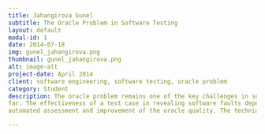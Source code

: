```yaml
---
title: Jahangirova Gunel
subtitle: The Oracle Problem in Software Testing
layout: default
modal-id: 1
date: 2014-07-18
img: gunel_jahangirova.png 
thumbnail: gunel_jahangirova.png 
alt: image-alt
project-date: April 2014
client: software engineering, software testing, oracle problem 
category: Student
description: The oracle problem remains one of the key challenges in software testing,for which little automated support has been developed so 
far. The effectiveness of a test case in revealing software faults depends critically on the quality of the oracle. My research is focused on the 
automated assessment and improvement of the oracle quality. The technique proposed combine test case generation to reveal false positives,  mutation testing to reveal false negatives and identification of the program points for  internal  oracle  placement, which has the highest fault-finding capability. 

---
```


